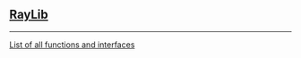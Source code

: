 ## [RayLib](https://www.raylib.com/)
---
[List of all functions and interfaces](https://www.raylib.com/cheatsheet/cheatsheet.html)